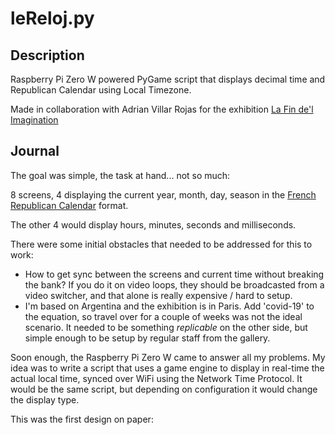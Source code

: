 # leReloj.py

## Description
Raspberry Pi Zero W powered PyGame script that displays decimal time and Republican Calendar using Local Timezone.

Made in collaboration with Adrian Villar Rojas for the exhibition [La Fin de'l Imagination](https://www.mariangoodman.com/exhibitions/adrian-villar-rojas-la-fin-de-limagination-paris/)

## Journal

The goal was simple, the task at hand... not so much: 

8 screens, 4 displaying the current year, month, day, season in the [French Republican Calendar](https://en.wikipedia.org/wiki/French_Republican_calendar) format.

The other 4 would display hours, minutes, seconds and milliseconds.

There were some initial obstacles that needed to be addressed for this to work:
- How to get sync between the screens and current time without breaking the bank? If you do it on video loops, they should be broadcasted from a video switcher, and that alone is really expensive / hard to setup.
- I'm based on Argentina and the exhibition is in Paris. Add 'covid-19' to the equation, so travel over for a couple of weeks was not the ideal scenario. It needed to be something *replicable* on the other side, but simple enough to be setup by regular staff from the gallery.

Soon enough, the Raspberry Pi Zero W came to answer all my problems. My idea was to write a script that uses a game engine to display in real-time the actual local time, synced over WiFi using the Network Time Protocol. It would be the same script, but depending on configuration it would change the display type.

This was the first design on paper:



